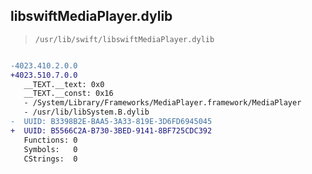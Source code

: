 ## libswiftMediaPlayer.dylib

> `/usr/lib/swift/libswiftMediaPlayer.dylib`

```diff

-4023.410.2.0.0
+4023.510.7.0.0
   __TEXT.__text: 0x0
   __TEXT.__const: 0x16
   - /System/Library/Frameworks/MediaPlayer.framework/MediaPlayer
   - /usr/lib/libSystem.B.dylib
-  UUID: B3398B2E-BAA5-3A33-819E-3D6FD6945045
+  UUID: B5566C2A-B730-3BED-9141-8BF725CDC392
   Functions: 0
   Symbols:   0
   CStrings:  0

```
